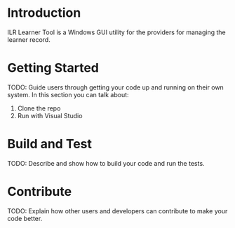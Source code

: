 # Introduction 
ILR Learner Tool is a Windows GUI utility for the providers for managing the learner record.

# Getting Started
TODO: Guide users through getting your code up and running on their own system. In this section you can talk about:
1.	Clone the repo
2.  Run with Visual Studio

# Build and Test
TODO: Describe and show how to build your code and run the tests. 

# Contribute
TODO: Explain how other users and developers can contribute to make your code better. 
